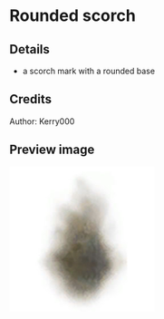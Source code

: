 # Rounded scorch

## Details
- a scorch mark with a rounded base  

## Credits
Author: Kerry000

## Preview image
![alt text](scorch_round_sml_ex.jpg "moss")
